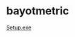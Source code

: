 # bayotmetric

[Setup.exe](https://github.com/cr4papps/bayotmetric/blob/develop/src/BayotMetric/publish/setup.exe?raw=true)
